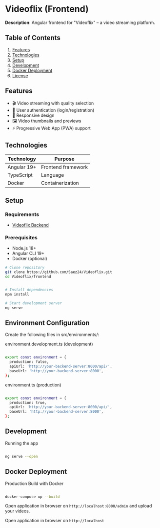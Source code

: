# Videoflix (Frontend)

**Description**: Angular frontend for "Videoflix" – a video streaming platform.

## Table of Contents

1. [Features](#features)
2. [Technologies](#technologies)
3. [Setup](#setup)
4. [Development](#development)
5. [Docker Deployment](#docker-deployment)
6. [License](https://github.com/Saez24/Videoflix/tree/main?tab=MIT-1-ov-file#)

## Features

- 🎬 Video streaming with quality selection
- 🔐 User authentication (login/registration)
- 📱 Responsive design
- 🖼️ Video thumbnails and previews
- ⚡ Progressive Web App (PWA) support

## Technologies

| Technology  | Purpose            |
| ----------- | ------------------ |
| Angular 19+ | Frontend framework |
| TypeScript  | Language           |
| Docker      | Containerization   |

## Setup

### Requirements

- [Videoflix Backend](https://github.com/Saez24/Videoflix/tree/main/backend)

### Prerequisites

- Node.js 18+
- Angular CLI 19+
- Docker (optional)

```bash
# Clone repository
git clone https://github.com/Saez24/Videoflix.git
cd Videoflix/frontend


# Install dependencies
npm install

# Start development server
ng serve

```

## Environment Configuration

Create the following files in src/environments/:

environment.development.ts (development)

```bash

export const environment = {
  production: false,
  apiUrl: 'http://your-backend-server:8000/api/',
  baseUrl: 'http://your-backend-server:8000',
};

```

environment.ts (production)

```bash

export const environment = {
  production: true,
  apiUrl: 'http://your-backend-server:8000/api/',
  baseUrl: 'http://your-backend-server:8000',
};

```

## Development

Running the app

```bash

ng serve --open

```

## Docker Deployment

Production Build with Docker

```bash

docker-compose up --build

```

Open application in browser on `http://localhost:8000/admin` and upload your videos.

Open application in browser on `http://localhost`
